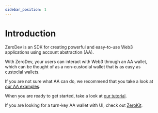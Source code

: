 ```yaml
---
sidebar_position: 1
---
```


# Introduction

ZeroDev is an SDK for creating powerful and easy-to-use Web3 applications using account abstraction (AA).

With ZeroDev, your users can interact with Web3 through an AA wallet, which can be thought of as a non-custodial wallet that is as easy as custodial wallets.

If you are not sure what AA can do, we recommend that you take a look at [our AA examples](/category/account-abstraction).

When you are ready to get started, take a look at [our tutorial](/tutorial).

If you are looking for a turn-key AA wallet with UI, check out [ZeroKit](/zerokit/getting-started).